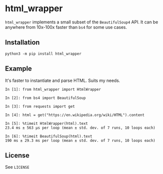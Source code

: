 # html_wrapper

`html_wrapper` implements a small subset of the `BeautifulSoup4` API. It can be anywhere from 10x-100x faster than `bs4` for some use cases.


## Installation
`python3 -m pip install html_wrapper`


## Example
It's faster to instantiate and parse HTML. Suits my needs.

```python3
In [1]: from html_wrapper import HtmlWrapper

In [2]: from bs4 import BeautifulSoup

In [3]: from requests import get

In [4]: html = get("https://en.wikipedia.org/wiki/HTML").content

In [5]: %timeit HtmlWrapper(html).text
23.4 ms ± 563 µs per loop (mean ± std. dev. of 7 runs, 10 loops each)

In [6]: %timeit BeautifulSoup(html).text
190 ms ± 29.3 ms per loop (mean ± std. dev. of 7 runs, 10 loops each)
```


## License
See `LICENSE`

